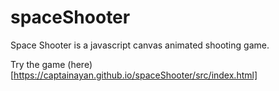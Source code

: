 # spaceShooter

Space Shooter is a javascript canvas animated shooting game.

Try the game (here)[https://captainayan.github.io/spaceShooter/src/index.html]

